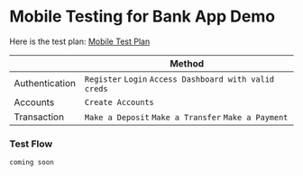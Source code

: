 # Mobile Testing for Bank App Demo

Here is the test plan:
[Mobile Test Plan]([https://docs.google.com/document/d/1oU78H_9FmlmMTU3WVqW3NN3osW5u6ObV6VzFCtJd7nY/edit?usp=sharing])

|                |Method                        |
|----------------|-------------------------------|
|Authentication|`Register` `Login` `Access Dashboard with valid creds`|
|Accounts|`Create Accounts`|
|Transaction | `Make a Deposit` `Make a Transfer` `Make a Payment`|

### Test Flow
`coming soon`
